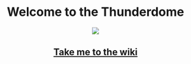 <h1 style="text-align:center">
  Welcome to the Thunderdome
</h1>

<p align="center">
  <img src="https://media.giphy.com/media/RFIuO4XWzU8gg/giphy.gif">
</p>

<h2 style="text-align:center" >
  <a href="https://github.com/the-thunderdome/the-thunderdome.github.io">
    Take me to the wiki
  </a>
</h1>
